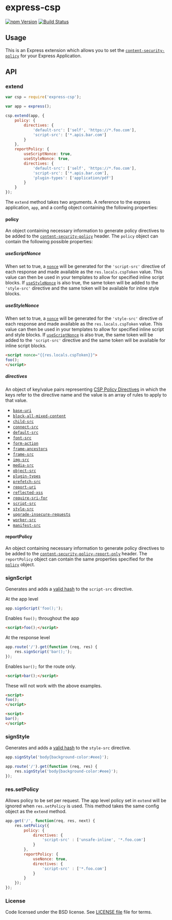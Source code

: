 express-csp
===========

[![npm Version][npm-badge]][npm]
[![Build Status][travis-badge]][travis]

Usage
-----

This is an Express extension which allows you to set the [`content-security-policy`](https://w3c.github.io/webappsec-csp/) for your Express Application.

API
---

### extend
```js
var csp = require('express-csp');

var app = express();

csp.extend(app, {
    policy: {
        directives: {
            'default-src': ['self', 'https://*.foo.com'],
            'script-src': ['*.apis.bar.com']
        }
    },
    reportPolicy: {
        useScriptNonce: true,
        useStyleNonce: true,
        directives: {
            'default-src': ['self', 'https://*.foo.com'],
            'script-src': ['*.apis.bar.com'],
            'plugin-types': ['application/pdf']
        }
    }
});
```

The `extend` method takes two arguments. A reference to the express application, `app`, and
a config object containing the following properties:


#### policy
An object containing necessary information to generate policy directives to be added to the [`content-security-policy`](https://w3c.github.io/webappsec-csp/#csp-header) header. The `policy` object can contain the following possible properties:

##### useScriptNonce

When set to true, a [`nonce`](https://w3c.github.io/webappsec-csp/#directive-script-src) will be generated for the `'script-src'` directive of each response and made available as the `res.locals.cspToken` value. This value can then be used in your templates to allow for specified inline script blocks. If [`useStyleNonce`](#useStyleNonce) is also true, the same token will be added to the `'style-src'` directive and the same token will be available for inline style blocks.

##### useStyleNonce

When set to true, a [`nonce`](https://w3c.github.io/webappsec-csp/#directive-style-src) will be generated for the `'style-src'` directive of each response and made available as the `res.locals.cspToken` value. This value can then be used in your templates to allow for specified inline script and style blocks. If [`useScriptNonce`](#useScriptNonce) is also true, the same token will be added to the `'script-src'` directive and the same token will be available for inline script blocks.

```html
<script nonce="{{res.locals.cspToken}}">
foo();
</script>
```

##### directives 
An object of key/value pairs representing [CSP Policy Directives](https://w3c.github.io/webappsec-csp/#directives) in which the keys refer to the directive
name and the value is an array of rules to apply to that value. 

- [`base-uri`](https://w3c.github.io/webappsec-csp/#directive-base-uri)
- [`block-all-mixed-content`](https://w3c.github.io/webappsec-csp/#directives-elsewhere)
- [`child-src`](https://w3c.github.io/webappsec-csp/#directive-child-src)
- [`connect-src`](https://w3c.github.io/webappsec-csp/#directive-connect-src)
- [`default-src`](https://w3c.github.io/webappsec-csp/#directive-default-src)
- [`font-src`](https://w3c.github.io/webappsec-csp/#directive-font-src)
- [`form-action`](https://w3c.github.io/webappsec-csp/#directive-form-action)
- [`frame-ancestors`](https://w3c.github.io/webappsec-csp/#directive-frame-ancestors)
- [`frame-src`](https://w3c.github.io/webappsec-csp/#frame-src)
- [`img-src`](https://w3c.github.io/webappsec-csp/#img-src)
- [`media-src`](https://w3c.github.io/webappsec-csp/#media-src)
- [`object-src`](https://w3c.github.io/webappsec-csp/#directive-object-src)
- [`plugin-types`](https://w3c.github.io/webappsec-csp/#directive-plugin-types)
- [`prefetch-src`](https://w3c.github.io/webappsec-csp/#directive-prefetch-src)
- [`report-uri`](https://w3c.github.io/webappsec-csp/#directive-report-uri)
- [`reflected-xss`](https://w3c.github.io/webappsec-csp/#directive-report-uri)
- [`require-sri-for`](https://w3c.github.io/webappsec-csp/#directive-report-uri)
- [`script-src`](https://w3c.github.io/webappsec-csp/#directive-script-src)
- [`style-src`](https://w3c.github.io/webappsec-csp/#directive-style-src)
- [`upgrade-insecure-requests`](https://w3c.github.io/webappsec-csp/#directive-report-uri)
- [`worker-src`](https://w3c.github.io/webappsec-csp/#directive-worker-src)
- [`manifest-src`](https://w3c.github.io/webappsec-csp/#directive-manifest-src)



#### reportPolicy
An object containing necessary information to generate policy directives to be added to the [`content-security-policy-report-only`](https://w3c.github.io/webappsec-csp/#cspro-header) header. The `reportPolicy` object can contain the same properties specified for the [`policy`](#policy) object.


### signScript

Generates and adds a [valid hash](https://w3c.github.io/webappsec-csp/#directive-script-src) to the `script-src` directive. 

At the app level
```js
app.signScript('foo();');
```

Enables `foo();` throughout the app
```html
<script>foo();</script>
```
At the response level
```js
app.route('/').get(function (req, res) {
    res.signScript('bar();');
});
```
Enables `bar();` for the route only.
```html
<script>bar();</script>
```

These will not work with the above examples.
```html
<script>
foo();
</script>

<script>
bar();
</script>
```

### signStyle

Generates and adds a [valid hash](https://w3c.github.io/webappsec-csp/#directive-style-src) to the `style-src` directive. 

```js
app.signStyle('body{background-color:#eee}');
```

```js
app.route('/').get(function (req, res) {
    res.signStyle('body{background-color:#eee}');
});
```

### res.setPolicy
Allows policy to be set per request. The app level policy set in `extend` will be ignored when `res.setPolicy` is used. This method takes the same config object as the `extend` method.

```js
app.get('/', function(req, res, next) {
    res.setPolicy({
        policy: {
            directives: {
                'script-src' : ['unsafe-inline', '*.foo.com']
            }
        },
        reportPolicy: {
            useNonce: true,
            directives: {
                'script-src' : ['*.foo.com']
            }
        }
    });
});
```
### License

Code licensed under the BSD license. See [LICENSE file][] file for terms.

[LICENSE file]: https://github.com/yahoo/express-csp/blob/master/LICENSE
[travis]: https://travis-ci.org/yahoo/express-csp
[travis-badge]: http://img.shields.io/travis/yahoo/express-csp.svg?style=flat-square
[npm]: https://www.npmjs.org/package/express-csp
[npm-badge]: https://img.shields.io/npm/v/express-csp.svg?style=flat-square
